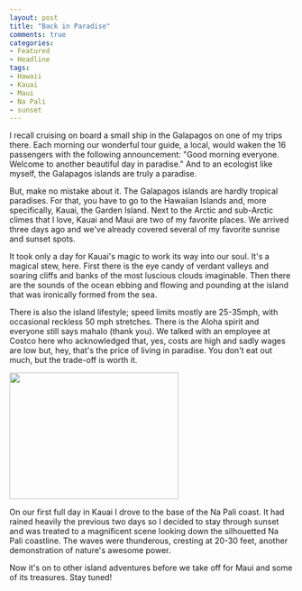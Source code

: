 ```yaml
---
layout: post
title: "Back in Paradise"
comments: true
categories:
- Featured
- Headline
tags:
- Hawaii
- Kauai
- Maui
- Na Pali
- sunset
---
```

I recall cruising on board a small ship in the Galapagos on one of my trips there. Each morning our wonderful tour guide, a local, would waken the 16 passengers with the following announcement: "Good morning everyone. Welcome to another beautiful day in paradise." And to an ecologist like myself, the Galapagos islands are truly a paradise.

But, make no mistake about it. The Galapagos islands are hardly tropical paradises. For that, you have to go to the Hawaiian Islands and, more specifically, Kauai, the Garden Island. Next to the Arctic and sub-Arctic climes that I love, Kauai and Maui are two of my favorite places. We arrived three days ago and we've already covered several of my favorite sunrise and sunset spots.

It took only a day for Kauai's magic to work its way into our soul. It's a magical stew, here. First there is the eye candy of verdant valleys and soaring cliffs and banks of the most luscious clouds imaginable. Then there are the sounds of the ocean ebbing and flowing and pounding at the island that was ironically formed from the sea.

There is also the island lifestyle; speed limits mostly are 25-35mph, with occasional reckless 50 mph stretches. There is the Aloha spirit and everyone still says mahalo (thank you). We talked with an employee at Costco here who acknowledged that, yes, costs are high and sadly wages are low but, hey, that's the price of living in paradise. You don't eat out much, but the trade-off is worth it.

<a href="http://blog.lesterpickerphoto.com/wp-content/uploads/2013/01/A0023737.jpg"><img class="alignnone size-medium wp-image-2561" title="A0023737" src="http://blog.lesterpickerphoto.com/wp-content/uploads/2013/01/A0023737-300x225.jpg" alt="" width="300" height="225"></a>

On our first full day in Kauai I drove to the base of the Na Pali coast. It had rained heavily the previous two days so I decided to stay through sunset and was treated to a magnificent scene looking down the silhouetted Na Pali coastline. The waves were thunderous, cresting at 20-30 feet, another demonstration of nature's awesome power.

Now it's on to other island adventures before we take off for Maui and some of its treasures. Stay tuned!